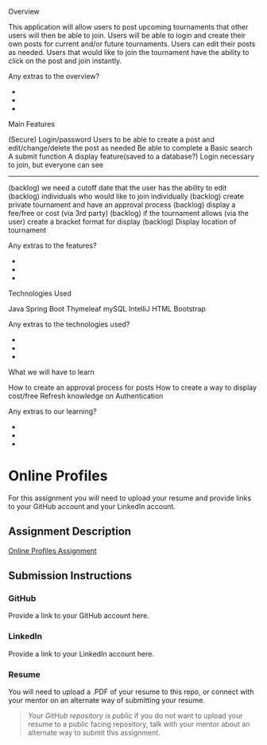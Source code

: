 Overview
	
This application will allow users to post upcoming tournaments that other
users will then be able to join. Users will be able to login and create their own posts for current and/or future tournaments.  Users can edit their posts as needed. Users that would like to join the tournament have the ability to click on the post and join instantly. 

Any extras to the overview? 

*
* 
*


Main Features

(Secure) Login/password
Users to be able to create a post and 
edit/change/delete the post as needed
Be able to complete a Basic search
A submit function
A display feature(saved to a database?)
Login necessary to join, but everyone can see

______________________________________________________
	
(backlog) we need a cutoff date that the user has the ability to edit 
(backlog) individuals who would like to join individually
(backlog) create private tournament and have an approval process
(backlog) display a fee/free or cost (via 3rd party)
(backlog) if the tournament allows (via the user) create a bracket format for display
(backlog) Display location of tournament


Any extras to the features? 


*
*
*






Technologies Used

Java
Spring Boot
Thymeleaf
mySQL 
IntelliJ 
HTML
Bootstrap

Any extras to the technologies used? 

*
*
*




What we will have to learn

How to create an approval process for posts
How to create a way to display cost/free
Refresh knowledge on Authentication 


Any extras to our learning? 

*
*
*





# Online Profiles
For this assignment you will need to upload your resume and provide links to your GitHub account and your LinkedIn account.

## Assignment Description
[Online Profiles Assignment](https://education.launchcode.org/liftoff/modules/assignments/online-profiles)

## Submission Instructions
 
### GitHub
Provide a link to your GitHub account here.
 
### LinkedIn
Provide a link to your LinkedIn account here.

### Resume
You will need to upload a .PDF of your resume to this repo, or connect with your mentor on an alternate way of submitting your resume.

> *Your GitHub repository is public* if you do not want to upload your resume to a public facing repository, talk with your mentor about an alternate way to submit this assignment.
